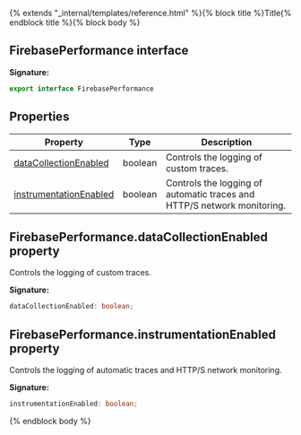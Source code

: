 {% extends "_internal/templates/reference.html" %}{% block title %}Title{% endblock title %}{% block body %}
## FirebasePerformance interface


<b>Signature:</b>

```typescript
export interface FirebasePerformance 
```

## Properties

|  Property | Type | Description |
|  --- | --- | --- |
|  [dataCollectionEnabled](./performance-types.firebaseperformance.md#firebaseperformancedatacollectionenabled_property) | boolean | Controls the logging of custom traces. |
|  [instrumentationEnabled](./performance-types.firebaseperformance.md#firebaseperformanceinstrumentationenabled_property) | boolean | Controls the logging of automatic traces and HTTP/S network monitoring. |

## FirebasePerformance.dataCollectionEnabled property

Controls the logging of custom traces.

<b>Signature:</b>

```typescript
dataCollectionEnabled: boolean;
```

## FirebasePerformance.instrumentationEnabled property

Controls the logging of automatic traces and HTTP/S network monitoring.

<b>Signature:</b>

```typescript
instrumentationEnabled: boolean;
```
{% endblock body %}
